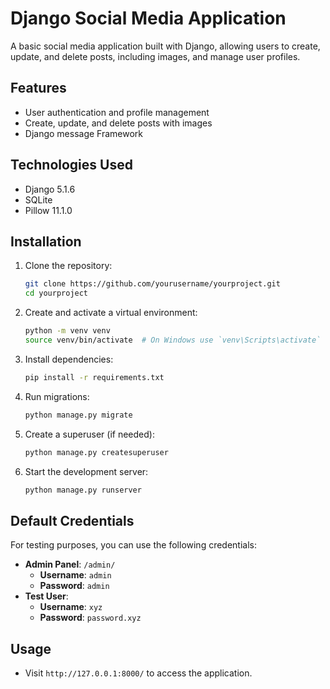 # Django Social Media Application

A basic social media application built with Django, allowing users to create, update, and delete posts, including images, and manage user profiles.

## Features

- User authentication and profile management
- Create, update, and delete posts with images
- Django message Framework



## Technologies Used

- Django 5.1.6
- SQLite
- Pillow 11.1.0

## Installation

1. Clone the repository:

   ```sh
   git clone https://github.com/yourusername/yourproject.git
   cd yourproject
   ```

2. Create and activate a virtual environment:

   ```sh
   python -m venv venv
   source venv/bin/activate  # On Windows use `venv\Scripts\activate`
   ```

3. Install dependencies:

   ```sh
   pip install -r requirements.txt
   ```

4. Run migrations:

   ```sh
   python manage.py migrate
   ```

5. Create a superuser (if needed):

   ```sh
   python manage.py createsuperuser
   ```

6. Start the development server:

   ```sh
   python manage.py runserver
   ```

## Default Credentials

For testing purposes, you can use the following credentials:

- **Admin Panel**: `/admin/`
  - **Username**: `admin`
  - **Password**: `admin`
- **Test User**:
  - **Username**: `xyz`
  - **Password**: `password.xyz`



## Usage

- Visit `http://127.0.0.1:8000/` to access the application.

##

